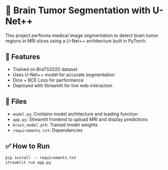 # 🧠 Brain Tumor Segmentation with U-Net++

This project performs medical image segmentation to detect brain tumor regions in MRI slices using a U-Net++ architecture built in PyTorch.

## 🚀 Features
- Trained on BraTS2020 dataset
- Uses U-Net++ model for accurate segmentation
- Dice + BCE Loss for performance
- Deployed with Streamlit for live web interaction

## 📁 Files

- `model.py`: Contains model architecture and loading function
- `app.py`: Streamlit frontend to upload MRI and display predictions
- `brain_model.pth`: Trained model weights
- `requirements.txt`: Dependencies


## ✅ How to Run

```bash
pip install -r requirements.txt
streamlit run app.py
